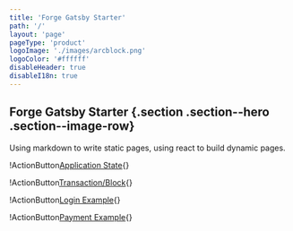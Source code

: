 ```yaml
---
title: 'Forge Gatsby Starter'
path: '/'
layout: 'page'
pageType: 'product'
logoImage: './images/arcblock.png'
logoColor: '#ffffff'
disableHeader: true
disableI18n: true
---
```


## Forge Gatsby Starter {.section .section--hero .section--image-row}

Using markdown to write static pages, using react to build dynamic pages.

!ActionButton[Application State](/application){}

!ActionButton[Transaction/Block](/blocks){}

!ActionButton[Login Example](/profile){}

!ActionButton[Payment Example](/profile){}
